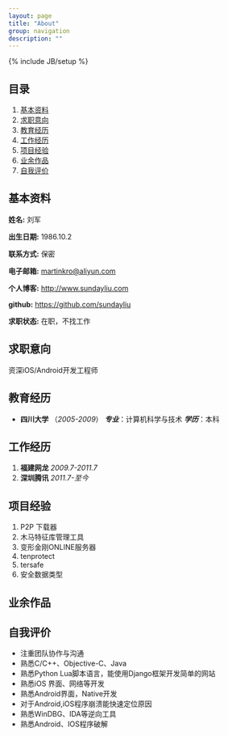 ```yaml
---
layout: page
title: "About"
group: navigation
description: ""
---
```

{% include JB/setup %}

## 目录
1. [基本资料](#basic_info)
2. [求职意向](#job_intension)
3. [教育经历](#education_experience)
4. [工作经历](#work_experience)
5. [项目经验](#project_experience)
6. [业余作品](#amateur_production)
7. [自我评价](#self_evaluation)

## <a name="basic_info">基本资料</a> ##

**姓名:**      刘军

**出生日期:**  1986.10.2

**联系方式:**  保密

**电子邮箱:**  martinkro@aliyun.com

**个人博客:**  http://www.sundayliu.com

**github:**   https://github.com/sundayliu

**求职状态:** 在职，不找工作

## <a name="job_intension">求职意向</a> ##

资深iOS/Android开发工程师

## <a name="education_experience">教育经历</a> ##

- **四川大学** （*2005-2009*） **_专业_**：计算机科学与技术 **_学历_**：本科


## <a name="work_expericence">工作经历</a>

1.  **福建网龙**  *2009.7-2011.7*
2.  **深圳腾讯** *2011.7-至今*

## <a name="project_experience">项目经验</a>

1. P2P 下载器
2. 木马特征库管理工具
3. 变形金刚ONLINE服务器
4. tenprotect
5. tersafe
6. 安全数据类型

## <a name="amateur_production">业余作品</a>


## <a name="self_evaluation">自我评价</a>

- 注重团队协作与沟通
- 熟悉C/C++、Objective-C、Java
- 熟悉Python Lua脚本语言，能使用Django框架开发简单的网站
- 熟悉iOS 界面、网络等开发
- 熟悉Android界面，Native开发
- 对于Android,iOS程序崩溃能快速定位原因
- 熟悉WinDBG、IDA等逆向工具
- 熟悉Android、IOS程序破解